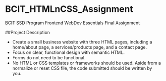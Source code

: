 # BCIT_HTMLnCSS_Assignment
BCIT SSD Program Frontend WebDev Essentials Final Assignment

##Project Description
- Create a small business website with three HTML pages, including a home/about page, a
services/products page, and a contact page.
- Focus on clear, functional design with semantic HTML.
- Forms do not need to be functional.
- No HTML or CSS templates or frameworks should be used. Aside from a normalize or reset CSS file, the
code submitted should be written by you.
